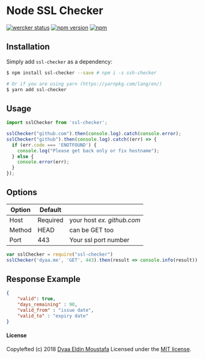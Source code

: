 # Node SSL Checker

[![wercker status](https://app.wercker.com/status/d9c8e99c45ac59552e86375ac942697b/s/master "wercker status")](https://app.wercker.com/project/byKey/d9c8e99c45ac59552e86375ac942697b) [![npm version](https://badge.fury.io/js/ssl-checker.svg)](https://badge.fury.io/js/ssl-checker) [![npm](https://img.shields.io/npm/dt/ssl-checker.svg)](https://github.com/dyaa/node-ssl-checker)

## Installation
Simply add `ssl-checker` as a dependency:
```bash
$ npm install ssl-checker --save # npm i -s ssh-checker

# Or if you are using yarn (https://yarnpkg.com/lang/en/)
$ yarn add ssl-checker
```

## Usage

```javascript
import sslChecker from 'ssl-checker';

sslChecker("github.com").then(console.log).catch(console.error);
sslChecker("github").then(console.log).catch((err) => {
  if (err.code === 'ENOTFOUND') {
    console.log("Please get back only or fix hostname");
  } else {
    console.error(err);
  }
});
```

## Options
| Option | Default  |                         |
| ------ | -------- | ----------------------- |
| Host   | Required | your host *ex. github.com* |
| Method | HEAD     | can be GET too          |
| Port   | 443      | Your ssl port number    |

```javascript
var sslChecker = require("ssl-checker")
sslChecker('dyaa.me', 'GET', 443).then(result => console.info(result));
```

## Response Example
```json
{
	"valid": true,
	"days_remaining" : 90,
	"valid_from" : "issue date",
	"valid_to" : "expiry date"
}
```

#### License

Copylefted (c) 2018 [Dyaa Eldin Moustafa][1] Licensed under the [MIT license][2].


  [1]: https://dyaa.me/
  [2]: https://github.com/dyaa/node-ssl-checker/blob/master/LICENSE
